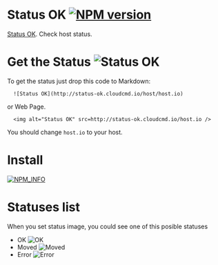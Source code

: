 Status OK [![NPM version][NPMIMGURL]][NPMURL]
===============
[NPMIMGURL]:                https://badge.fury.io/js/status-ok.png
[NPM_INFO_IMG]:             https://nodei.co/npm/status-ok.png?downloads=true&&stars
[NPMURL]:                   https://npmjs.org/package/status-ok "npm"

[Status OK](http://coderaiser.github.io/status-ok "Status OK"). Check host status.

Get the Status ![Status OK](http://status-ok.cloudcmd.io/host/status-ok.cloudcmd.io/ "Status")
===============
To get the status just drop this code to Markdown:

```
  ![Status OK](http://status-ok.cloudcmd.io/host/host.io)
```

or Web Page.

```
  <img alt="Status OK" src=http://status-ok.cloudcmd.io/host.io />
```

You should change ```host.io``` to your host.

Install
===============
[![NPM_INFO][NPM_INFO_IMG]][NPMURL]

Statuses list
===============
When you set status image, you could see one of this posible statuses

- OK ![OK](http://status-ok.cloudcmd.io/svg/ok.svg "OK")
- Moved ![Moved](http://status-ok.cloudcmd.io/svg/moved.svg "Moved")
- Error ![Error](http://status-ok.cloudcmd.io/svg/error.svg "Error")

